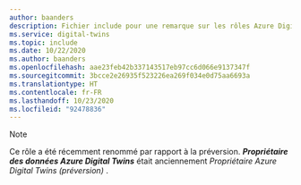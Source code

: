 ```yaml
---
author: baanders
description: Fichier include pour une remarque sur les rôles Azure Digital Twins renommés
ms.service: digital-twins
ms.topic: include
ms.date: 10/22/2020
ms.author: baanders
ms.openlocfilehash: aae23feb42b337143517eb97cc6d066e9137347f
ms.sourcegitcommit: 3bcce2e26935f523226ea269f034e0d75aa6693a
ms.translationtype: HT
ms.contentlocale: fr-FR
ms.lasthandoff: 10/23/2020
ms.locfileid: "92478836"
---
```

>[!NOTE]
> Ce rôle a été récemment renommé par rapport à la préversion. _**Propriétaire des données Azure Digital Twins**_ était anciennement *Propriétaire Azure Digital Twins (préversion)* .